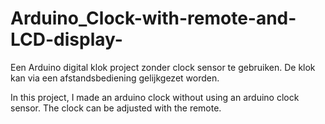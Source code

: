 # Arduino_Clock-with-remote-and-LCD-display-

Een Arduino digital klok project zonder clock sensor te gebruiken. De klok kan via een afstandsbediening gelijkgezet worden.

In this project, I made an arduino clock  without using an arduino clock sensor. The clock can be adjusted with the remote.
